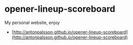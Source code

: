 # opener-lineup-scoreboard

My personal website, enjoy
* [http://antonpalsson.github.io/opener-lineup-scoreboard](http://antonpalsson.github.io/opener-lineup-scoreboard)
